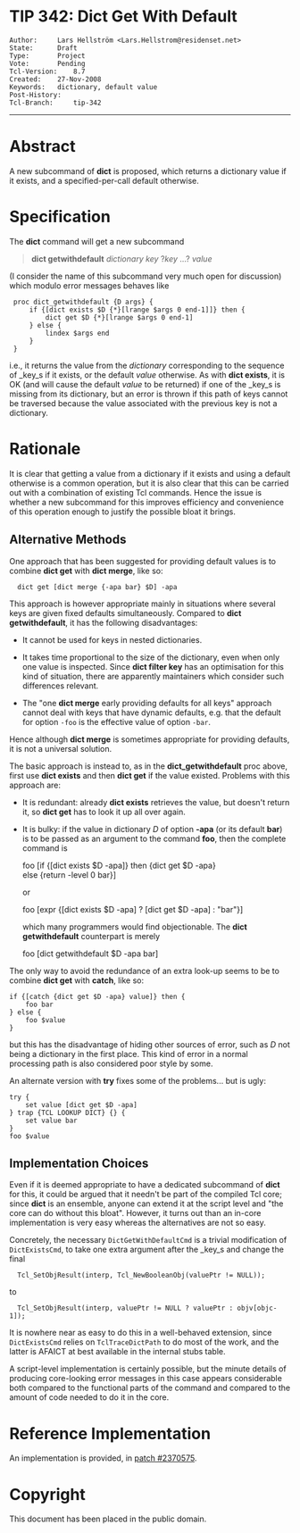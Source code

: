 # TIP 342: Dict Get With Default
	Author:		Lars Hellström <Lars.Hellstrom@residenset.net>
	State:		Draft
	Type:		Project
	Vote:		Pending
	Tcl-Version:	8.7
	Created:	27-Nov-2008
	Keywords:	dictionary, default value
	Post-History:	
	Tcl-Branch:     tip-342
-----

# Abstract

A new subcommand of **dict** is proposed, which returns a dictionary value
if it exists, and a specified-per-call default otherwise.

# Specification

The **dict** command will get a new subcommand

 > **dict getwithdefault** _dictionary_ _key_ ?_key_ ...?  _value_

\(I consider the name of this subcommand very much open for discussion\) which
modulo error messages behaves like

	 proc dict_getwithdefault {D args} {
	     if {[dict exists $D {*}[lrange $args 0 end-1]]} then {
	         dict get $D {*}[lrange $args 0 end-1]
	     } else {
	         lindex $args end
	     }
	 }

i.e., it returns the value from the _dictionary_ corresponding to the
sequence of _key_s if it exists, or the default _value_ otherwise. As with
**dict exists**, it is OK \(and will cause the default _value_ to be
returned\) if one of the _key_s is missing from its dictionary, but an error
is thrown if this path of keys cannot be traversed because the value
associated with the previous key is not a dictionary.

# Rationale

It is clear that getting a value from a dictionary if it exists and using a
default otherwise is a common operation, but it is also clear that this can be
carried out with a combination of existing Tcl commands. Hence the issue is
whether a new subcommand for this improves efficiency and convenience of this
operation enough to justify the possible bloat it brings.

## Alternative Methods

One approach that has been suggested for providing default values is to
combine **dict get** with **dict merge**, like so:

	  dict get [dict merge {-apa bar} $D] -apa

This approach is however appropriate mainly in situations where several keys
are given fixed defaults simultaneously. Compared to **dict
getwithdefault**, it has the following disadvantages:

   * It cannot be used for keys in nested dictionaries.

   * It takes time proportional to the size of the dictionary, even when only
     one value is inspected. Since **dict filter key** has an optimisation
     for this kind of situation, there are apparently maintainers which
     consider such differences relevant.

   * The "one **dict merge** early providing defaults for all keys" approach
     cannot deal with keys that have dynamic defaults, e.g. that the default
     for option `-foo` is the effective value of option `-bar`.

Hence although **dict merge** is sometimes appropriate for providing
defaults, it is not a universal solution.

The basic approach is instead to, as in the **dict\_getwithdefault** proc
above, first use **dict exists** and then **dict get** if the value
existed. Problems with this approach are:

   * It is redundant: already **dict exists** retrieves the value, but
     doesn't return it, so **dict get** has to look it up all over again.

   * It is bulky: if the value in dictionary _D_ of option **-apa** \(or
     its default **bar**\) is to be passed as an argument to the command
     **foo**, then the complete command is

		foo [if {[dict exists $D -apa]} then {dict get $D -apa}\
		    else {return -level 0 bar}]

     or 

		foo [expr {[dict exists $D -apa] ? [dict get $D -apa] : "bar"}]

     which many programmers would find objectionable. The **dict
     getwithdefault** counterpart is merely

		foo [dict getwithdefault $D -apa bar]

The only way to avoid the redundance of an extra look-up seems to be to
combine **dict get** with **catch**, like so:

	if {[catch {dict get $D -apa} value]} then {
	    foo bar
	} else {
	    foo $value
	}

but this has the disadvantage of hiding other sources of error, such as _D_
not being a dictionary in the first place. This kind of error in a normal
processing path is also considered poor style by some.

An alternate version with **try** fixes some of the problems... but is ugly:

	try {
	    set value [dict get $D -apa]
	} trap {TCL LOOKUP DICT} {} {
	    set value bar
	}
	foo $value

## Implementation Choices

Even if it is deemed appropriate to have a dedicated subcommand of **dict**
for this, it could be argued that it needn't be part of the compiled Tcl core;
since **dict** is an ensemble, anyone can extend it at the script level and
"the core can do without this bloat". However, it turns out than an in-core
implementation is very easy whereas the alternatives are not so easy.

Concretely, the necessary `DictGetWithDefaultCmd` is a trivial modification of
`DictExistsCmd`, to take one extra argument after the _key_s and change the
final

	  Tcl_SetObjResult(interp, Tcl_NewBooleanObj(valuePtr != NULL));

to

	  Tcl_SetObjResult(interp, valuePtr != NULL ? valuePtr : objv[objc-1]);

It is nowhere near as easy to do this in a well-behaved extension, since
`DictExistsCmd` relies on `TclTraceDictPath` to do most of the work, and the
latter is AFAICT at best available in the internal stubs table.

A script-level implementation is certainly possible, but the minute details of
producing core-looking error messages in this case appears considerable both
compared to the functional parts of the command and compared to the amount of
code needed to do it in the core.

# Reference Implementation

An implementation is provided, in [patch #2370575](https://core.tcl-lang.org/tcl/tktview/2370575).

# Copyright

This document has been placed in the public domain. 

